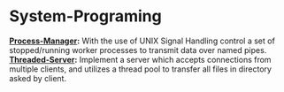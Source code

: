 # System-Programing


**[Process-Manager](./Process-Manager):** With the use of UNIX Signal Handling control a set of stopped/running worker processes
  to transmit data over named pipes.
**[Threaded-Server](./Threaded-Server):** Implement a server which accepts connections from multiple clients, and utilizes a thread pool to transfer all       files in directory asked by client.
